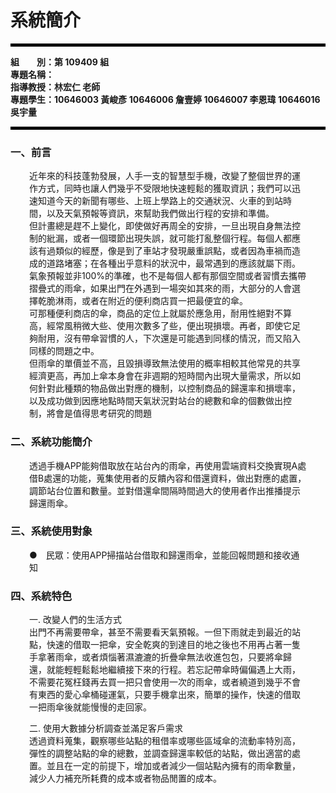 # 系統簡介

<hr style="width: 100%; height: 5px; border: none; background-color: #000000">

**組&emsp;&emsp;別：第 109409 組**<br>
**專題名稱：**<br>
**指導教授：林宏仁 老師**<br>
**專題學生：10646003 黃峻彥 10646006 詹壹婷 10646007 李恩瑋 10646016 吳宇量**<br>

<hr style="width: 100%; height: 5px; border: none; background-color: #000000">

### 一、前言

<p style="margin-left:30px;margin-right:30px">近年來的科技蓬勃發展，人手一支的智慧型手機，改變了整個世界的運作方式，同時也讓人們幾乎不受限地快速輕鬆的獲取資訊；我們可以迅速知道今天的新聞有哪些、上班上學路上的交通狀況、火車的到站時間，以及天氣預報等資訊，來幫助我們做出行程的安排和準備。<br>但計畫總是趕不上變化，即使做好再周全的安排，一旦出現自身無法控制的紕漏，或者一個環節出現失誤，就可能打亂整個行程。每個人都應該有過類似的經歷，像是到了車站才發現嚴重誤點，或者因為車禍而造成的道路堵塞；在各種出乎意料的狀況中，最常遇到的應該就屬下雨。<br>氣象預報並非100%的準確，也不是每個人都有那個空間或者習慣去攜帶摺疊式的雨傘，如果出門在外遇到一場突如其來的雨，大部分的人會選擇乾脆淋雨，或者在附近的便利商店買一把最便宜的傘。<br>可那種便利商店的傘，商品的定位上就屬於應急用，耐用性絕對不算高，經常風稍微大些、使用次數多了些，便出現損壞。再者，即使它足夠耐用，沒有帶傘習慣的人，下次還是可能遇到同樣的情況，而又陷入同樣的問題之中。<br>但雨傘的單價並不高，且毀損導致無法使用的概率相較其他常見的共享經濟更高，再加上傘本身會在非週期的短時間內出現大量需求，所以如何針對此種類的物品做出對應的機制，以控制商品的歸還率和損壞率，以及成功做到因應地點時間天氣狀況對站台的總數和傘的個數做出控制，將會是值得思考研究的問題</p>

### 二、系統功能簡介

<p style="margin-left:30px;margin-right:30px">透過手機APP能夠借取放在站台內的雨傘，再使用雲端資料交換實現A處借B處還的功能，蒐集使用者的反饋內容和借還資料，做出對應的處置，調節站台位置和數量。並對借還傘間隔時間過大的使用者作出推播提示歸還雨傘。</p>

### 三、系統使用對象

<p style="margin-left:30px;margin-right:30px">
●&emsp;民眾：使用APP掃描站台借取和歸還雨傘，並能回報問題和接收通知
</p>

### 四、系統特色
<p style="margin-left:30px;margin-right:30px">
一. 改變人們的生活方式<br>
出門不再需要帶傘，甚至不需要看天氣預報。一但下雨就走到最近的站點，快速的借取一把傘，安全乾爽的到達目的地之後也不用再占著一隻手拿著雨傘，或者煩惱著濕漉漉的折疊傘無法收進包包，只要將傘歸還，就能輕輕鬆鬆地繼續接下來的行程。若忘記帶傘時偏偏遇上大雨，不需要花冤枉錢再去買一把只會使用一次的雨傘，或者繞道到幾乎不會有東西的愛心傘桶碰運氣，只要手機拿出來，簡單的操作，快速的借取一把雨傘後就能慢慢的走回家。</p>
<p style="margin-left:30px;margin-right:30px">
二. 使用大數據分析調查並滿足客戶需求<br>
透過資料蒐集，觀察哪些站點的租借率或哪些區域傘的流動率特別高，彈性的調整站點的傘的總數，並調查歸還率較低的站點，做出適當的處置。並且在一定的前提下，增加或者減少一個站點內擁有的雨傘數量，減少人力補充所耗費的成本或者物品閒置的成本。</p>
